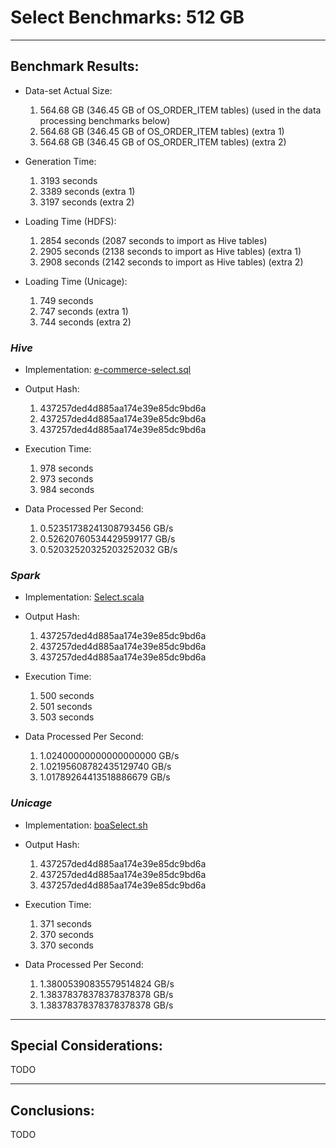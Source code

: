 # Select Benchmarks: 512 GB

---
## Benchmark Results:

- Data-set Actual Size:
  1. 564.68 GB (346.45 GB of OS_ORDER_ITEM tables) (used in the data processing benchmarks below)
  2. 564.68 GB (346.45 GB of OS_ORDER_ITEM tables) (extra 1)
  3. 564.68 GB (346.45 GB of OS_ORDER_ITEM tables) (extra 2)

- Generation Time:
  1. 3193 seconds
  2. 3389 seconds (extra 1)
  3. 3197 seconds (extra 2)

- Loading Time (HDFS):
  1. 2854 seconds (2087 seconds to import as Hive tables)
  2. 2905 seconds (2138 seconds to import as Hive tables) (extra 1)
  3. 2908 seconds (2142 seconds to import as Hive tables) (extra 2)

- Loading Time (Unicage):
  1. 749 seconds
  2. 747 seconds (extra 1)
  3. 744 seconds (extra 2)


### ***Hive***

- Implementation: [e-commerce-select.sql](../../../../../workloads/query/interactive/SQLQuery/e-commerce-select.sql)

- Output Hash:
  1. 437257ded4d885aa174e39e85dc9bd6a
  2. 437257ded4d885aa174e39e85dc9bd6a
  3. 437257ded4d885aa174e39e85dc9bd6a

- Execution Time: 
  1. 978 seconds
  2. 973 seconds
  3. 984 seconds

- Data Processed Per Second:
  1. 0.52351738241308793456 GB/s
  2. 0.52620760534429599177 GB/s
  3. 0.52032520325203252032 GB/s


### ***Spark***

- Implementation: [Select.scala](../../../../../workloads/query/interactive/scalaQuery/src/main/scala/Select.scala)

- Output Hash:
  1. 437257ded4d885aa174e39e85dc9bd6a
  2. 437257ded4d885aa174e39e85dc9bd6a
  3. 437257ded4d885aa174e39e85dc9bd6a

- Execution Time: 
  1. 500 seconds
  2. 501 seconds
  3. 503 seconds

- Data Processed Per Second:
  1. 1.02400000000000000000 GB/s
  2. 1.02195608782435129740 GB/s
  3. 1.01789264413518886679 GB/s


### ***Unicage***

- Implementation: [boaSelect.sh](../../../../../workloads/query/interactive/bashQuery/select/boaSelect/boaSelect.sh)

- Output Hash:
  1. 437257ded4d885aa174e39e85dc9bd6a
  2. 437257ded4d885aa174e39e85dc9bd6a
  3. 437257ded4d885aa174e39e85dc9bd6a

- Execution Time: 
  1. 371 seconds
  2. 370 seconds
  3. 370 seconds

- Data Processed Per Second:
  1. 1.38005390835579514824 GB/s
  2. 1.38378378378378378378 GB/s
  3. 1.38378378378378378378 GB/s


---
## Special Considerations:

TODO


---
## Conclusions:

TODO
